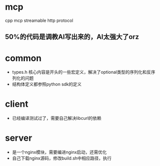 # mcp
cpp mcp streamable http protocol

## 50%的代码是调教AI写出来的，AI太强大了orz

# common
* types.h 核心内容是开头的一些宏定义，解决了optional类型的序列化和反序列化的问题
* 结构体定义都参照python sdk的定义

# client
* 已经编译测试过了，需要自己解决libcurl的依赖

# server
* 是一个nginx模块，需要编进nginx启动，还需优化
* 自己下载nginx源码，修改build.sh中相应路径，执行
